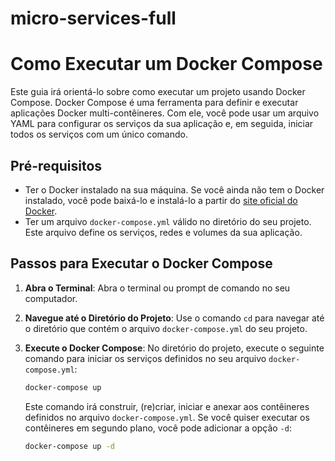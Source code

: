 # micro-services-full

# Como Executar um Docker Compose

Este guia irá orientá-lo sobre como executar um projeto usando Docker Compose. Docker Compose é uma ferramenta para definir e executar aplicações Docker multi-contêineres. Com ele, você pode usar um arquivo YAML para configurar os serviços da sua aplicação e, em seguida, iniciar todos os serviços com um único comando.

## Pré-requisitos

- Ter o Docker instalado na sua máquina. Se você ainda não tem o Docker instalado, você pode baixá-lo e instalá-lo a partir do [site oficial do Docker](https://www.docker.com/products/docker-desktop).
- Ter um arquivo `docker-compose.yml` válido no diretório do seu projeto. Este arquivo define os serviços, redes e volumes da sua aplicação.

## Passos para Executar o Docker Compose

1. **Abra o Terminal**: Abra o terminal ou prompt de comando no seu computador.

2. **Navegue até o Diretório do Projeto**: Use o comando `cd` para navegar até o diretório que contém o arquivo `docker-compose.yml` do seu projeto.



3. **Execute o Docker Compose**: No diretório do projeto, execute o seguinte comando para iniciar os serviços definidos no seu arquivo `docker-compose.yml`:
    ```bash
    docker-compose up
    ```


    Este comando irá construir, (re)criar, iniciar e anexar aos contêineres definidos no arquivo `docker-compose.yml`. Se você quiser executar os contêineres em segundo plano, você pode adicionar a opção `-d`:
    ```bash
    docker-compose up -d
    ```


